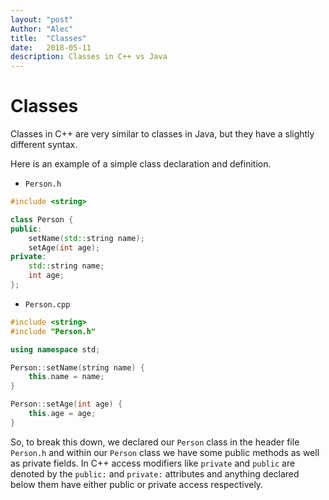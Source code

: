 ```yaml
---
layout: "post"
Author: "Alec"
title:  "Classes"
date:   2018-05-11
description: Classes in C++ vs Java
---
```

# Classes

Classes in C++ are very similar to classes in Java, but they have a slightly different syntax.

Here is an example of a simple class declaration and definition.

- `Person.h`

```cpp
#include <string>

class Person {
public:
    setName(std::string name);
    setAge(int age);
private:
    std::string name;
    int age;
};
```

- `Person.cpp`

```cpp
#include <string>
#include "Person.h"

using namespace std;

Person::setName(string name) {
    this.name = name;
}

Person::setAge(int age) {
    this.age = age;
}
```

So, to break this down, we declared our `Person` class in the header file `Person.h` and within our `Person` class we have some public methods as well as private fields. In C++ access modifiers like `private` and `public` are denoted by the `public:` and `private:` attributes and anything declared below them have either public or private access respectively.